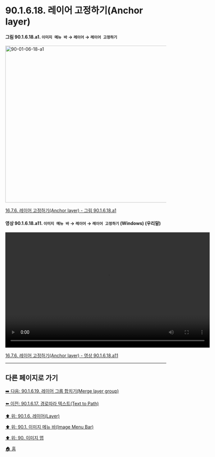 # 90.1.6.18. 레이어 고정하기(Anchor layer)

<a id="90-01-06-18-a1"></a>

#### 그림 90.1.6.18.a1. `이미지 메뉴 바` → `레이어` → `레이어 고정하기`
<img width="970" height="490" alt="90-01-06-18-a1" src="https://github.com/user-attachments/assets/0a62f4b0-fa9f-4960-abe9-a62b56c634ac" />

[16.7.6. 레이어 고정하기(Anchor layer) - 그림 90.1.6.18.a1](./16-07-06-anchor-layer.md#90-01-06-18-a1)

<a id="90-01-06-18-a11"></a>

#### 영상 90.1.6.18.a11. `이미지 메뉴 바` → `레이어` → `레이어 고정하기` (Windows) (우리말)
<video controls="controls" width="640" height="360" src="https://github.com/user-attachments/assets/75f18e3b-8d20-40ed-8441-9bd1f3de81b2"></video>

[16.7.6. 레이어 고정하기(Anchor layer) - 영상 90.1.6.18.a11](./16-07-06-anchor-layer.md#90-01-06-18-a11)

***

## 다른 페이지로 가기

[➡️ 다음: 90.1.6.19. 레이어 그룹 합치기(Merge layer group)](./90-01-06-19-merge_layer_group.md)

[⬅️ 이전: 90.1.6.17. 경로따라 텍스트(Text to Path)](./90-01-06-17-text_along_path.md)

[⬆️ 위: 90.1.6. 레이어(Layer)](./90-01-06-00-layer.md)

[⬆️ 위: 90.1. 이미지 메뉴 바(Image Menu Bar)](./90-01-00-image-menu-bar.md)

[⬆️ 위: 90. 이미지 맵](./90-00-image-map.md)

[🏠 홈](./00-home.md)